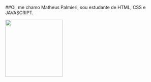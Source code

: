 ##Oi, me chamo Matheus Palmieri, sou estudante de HTML, CSS e JAVASCRIPT.

<div>
<a href="https://github.com/MatheusPalmieri>
  <img height="180em" src="https://github-readme-stats.vercel.app/api?username=MatheusPalmieri&show_icons=true&theme=dracula&include_all_commits=true&count_private=true"/>
  <img height="180em" src="https://github-readme-stats.vercel.app/api/top-langs/?username=matheuspalmieri&layout=compact&langs_count=7&theme=dracula"/>
</div>
